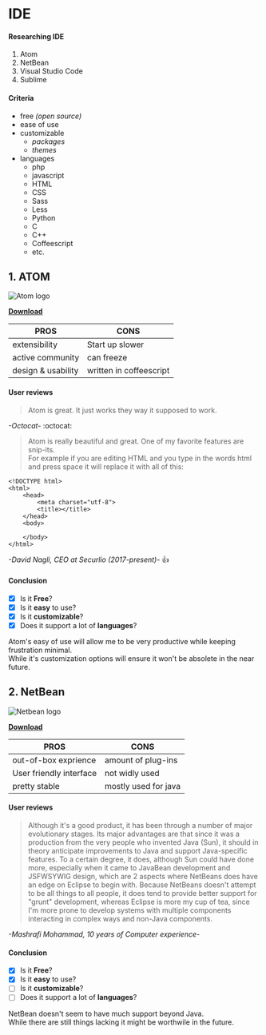 # IDE

#### Researching IDE
1. Atom
2. NetBean
3. Visual Studio Code
4. Sublime

#### Criteria
* free _(open source)_
* ease of use 
* customizable 
  * _packages_
  * _themes_
* languages
  * php
  * javascript
  * HTML
  * CSS
  * Sass
  * Less
  * Python
  * C
  * C++
  * Coffeescript
  * etc.
  
## 1. ATOM

![Atom logo](https://upload.wikimedia.org/wikipedia/commons/8/80/Atom_editor_logo.svg)

[**Download**](https://atom.io/)

**PROS** | **CONS**
---|---
extensibility  | Start up slower 
active community | can freeze
design & usability | written in coffeescript

#### User reviews
> Atom is great. It just works they way it supposed to work.

 _-Octocat-_ :octocat: <br>
 
> Atom is really beautiful and great.
> One of my favorite features are snip-its. <br>
> For example if you are editing HTML and you type in the words html and press space it will replace it with all of this:
 
```
<!DOCTYPE html>
<html>
    <head>
        <meta charset="utf-8">
        <title></title>
    </head>
    <body>
        
    </body>
</html>
```
_-David Nagli, CEO at Securlio (2017-present)-_ :+1:


#### Conclusion

- [x] Is it **Free**?
- [x] Is it **easy** to use?
- [x] Is it **customizable**?
- [x] Does it support a lot of **languages**?

Atom's easy of use will allow me to be very productive while keeping frustration minimal. <br>
While it's customization options will ensure it won't be absolete in the near future.

## 2. NetBean

![Netbean logo](https://i1.wp.com/gluonhq.com/wp-content/uploads/2015/09/netbeans-logo-21.png?fit=224%2C224&ssl=1)

[**Download**](https://netbeans.org/)

**PROS** | **CONS**
---|---
out-of-box exprience  | amount of plug-ins 
User friendly interface | not widly used
pretty stable | mostly used for java

#### User reviews
>  Although it's a good product, it has been through a number of major evolutionary stages. Its major advantages are that since it was a production from the very people who invented Java (Sun), it should in theory anticipate improvements to Java and support Java-specific features. To a certain degree, it does, although Sun could have done more, especially when it came to JavaBean development and JSFWSYWIG design, which are 2 aspects where NetBeans does have an edge on Eclipse to begin with. Because NetBeans doesn't attempt to be all things to all people, it does tend to provide better support for "grunt" development, whereas Eclipse is more my cup of tea, since I'm more prone to develop systems with multiple components interacting in complex ways and non-Java components.

 _-Mashrafi Mohammad, 10 years of Computer experience-_  <br>


#### Conclusion

- [x] Is it **Free**?
- [x] Is it **easy** to use?
- [ ] Is it **customizable**?
- [ ] Does it support a lot of **languages**?

NetBean doesn't seem to have much support beyond Java. <br>
While there are still things lacking it might be worthwile in the future.



